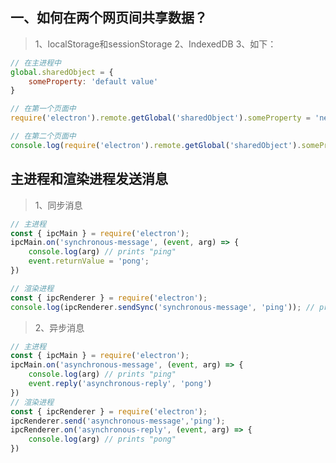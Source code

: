 ##  一、如何在两个网页间共享数据？
> 1、localStorage和sessionStorage
> 2、IndexedDB
> 3、如下：

```javascript
// 在主进程中
global.sharedObject = {
    someProperty: 'default value'
}

// 在第一个页面中
require('electron').remote.getGlobal('sharedObject').someProperty = 'new value'

// 在第二个页面中
console.log(require('electron').remote.getGlobal('sharedObject').someProperty);
```

##  主进程和渲染进程发送消息

> 1、同步消息

```javascript
// 主进程
const { ipcMain } = require('electron');
ipcMain.on('synchronous-message', (event, arg) => {
    console.log(arg) // prints "ping"
    event.returnValue = 'pong';
})

// 渲染进程
const { ipcRenderer } = require('electron');
console.log(ipcRenderer.sendSync('synchronous-message', 'ping')); // prints "pong"
```

> 2、异步消息

```javascript
// 主进程
const { ipcMain } = require('electron');
ipcMain.on('asynchronous-message', (event, arg) => {
    console.log(arg) // prints "ping"
    event.reply('asynchronous-reply', 'pong')
})
// 渲染进程
const { ipcRenderer } = require('electron');
ipcRenderer.send('asynchronous-message','ping');
ipcRenderer.on('asynchronous-reply', (event, arg) => {
    console.log(arg) // prints "pong"
})
```
